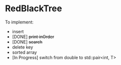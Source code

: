 # RedBlackTree

To implement:
- insert
- [DONE] ~~print inOrder~~
- [DONE] ~~search~~
- delete key
- sorted array
- [In Progress] switch from double to std::pair<int, T>

